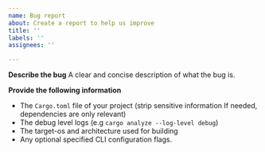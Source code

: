 ```yaml
---
name: Bug report
about: Create a report to help us improve
title: ''
labels: ''
assignees: ''

---
```


**Describe the bug**
A clear and concise description of what the bug is.

**Provide the following information**
- The `Cargo.toml` file of your project (strip sensitive information If needed, dependencies are only relevant)
- The debug level logs (e.g `cargo analyze --log-level debug`)
- The target-os and architecture used for building
- Any optional specified CLI configuration flags.
